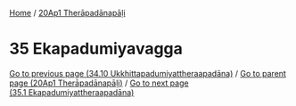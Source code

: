 
[Home](/) / [20Ap1 Therāpadānapāḷi](../20Ap1.md)

# 35 Ekapadumiyavagga


[Go to previous page (34.10 Ukkhittapadumiyattheraapadāna)](34/34.10.md) / [Go to parent page (20Ap1 Therāpadānapāḷi)](0.md) / [Go to next page (35.1 Ekapadumiyattheraapadāna)](35/35.1.md)


